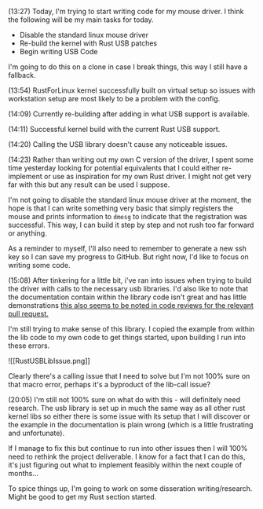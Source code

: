 (13:27)
Today, I'm trying to start writing code for my mouse driver. I think the following will be my main tasks for today.

+ Disable the standard linux mouse driver
+ Re-build the kernel with Rust USB patches
+ Begin writing USB Code

I'm going to do this on a clone in case I break things, this way I still have a fallback. 

(13:54)
RustForLinux kernel successfully built on virtual setup so issues with workstation setup are most likely to be a problem with the config.

(14:09)
Currently re-building after adding in what USB support is available.

(14:11)
Successful kernel build with the current Rust USB support.

(14:20)
Calling the USB library doesn't cause any noticeable issues.

(14:23)
Rather than writing out my own C version of the driver, I spent some time yesterday looking for potential equivalents that I could either re-implement or use as inspiration for my own Rust driver. I might not get very far with this but any result can be used I suppose.

I'm not going to disable the standard linux mouse driver at the moment, the hope is that I can write something very basic that simply registers the mouse and prints information to `dmesg` to indicate that the registration was successful. This way, I can build it step by step and not rush too far forward or anything. 

As a reminder to myself, I'll also need to remember to generate a new ssh key so I can save my progress to GitHub. But right now, I'd like to focus on writing some code. 


(15:08)
After tinkering for a little bit, i've ran into issues when trying to build the driver with calls to the necessary usb libraries. I'd also like to note that the documentation contain within the library code isn't great and has little demonstrations [this also seems to be noted in code reviews for the relevant pull request.](https://github.com/Rust-for-Linux/linux/pull/884#discussion_r978057218)

I'm still trying to make sense of this library. I copied the example from within the lib code to my own code to get things started, upon building I run into these errors. 

![[RustUSBLibIssue.png]]

Clearly there's a calling issue that I need to solve but I'm not 100% sure on that macro error, perhaps it's a byproduct of the lib-call issue? 

(20:05)
I'm still not 100% sure on what do with this - will definitely need research. The usb library is set up in much the same way as all other rust kernel libs so either there is some issue with its setup that I will discover or the example in the documentation is plain wrong (which is a little frustrating and unfortunate).

If I manage to fix this but continue to run into other issues then I will 100% need to rethink the project deliverable. I know for a fact that I can do this, it's just figuring out what to implement feasibly within the next couple of months...

To spice things up, I'm going to work on some disseration writing/research. Might be good to get my Rust section started. 